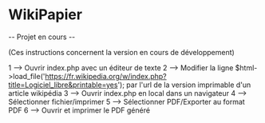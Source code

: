 WikiPapier
==========

-- Projet en cours --

(Ces instructions concernent la version en cours de développement)

1 --> Ouvrir index.php avec un éditeur de texte
2 --> Modifier la ligne $html->load_file('https://fr.wikipedia.org/w/index.php?title=Logiciel_libre&printable=yes'); par l'url de la version imprimable d'un article wikipédia
3 --> Ouvrir index.php en local dans un navigateur
4 --> Sélectionner fichier/imprimer
5 --> Sélectionner PDF/Exporter au format PDF
6 --> Ouvrir et imprimer le PDF généré
